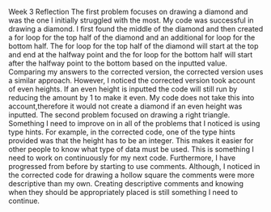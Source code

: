 Week 3 Reflection
The first problem focuses on drawing a diamond and was the one I initially struggled with the most. My code was successful in drawing a diamond. I first found the middle of the diamond and then created a for loop for the top half of the diamond and an additional for loop for the bottom half. The for loop for the top half of the diamond will start at the top and end at the halfway point and the for loop for the bottom half will start after the halfway point to the bottom based on the inputted value. Comparing my answers to the corrected version, the corrected version uses a similar approach. However, I noticed the corrected version took account of even heights. If an even height is inputted the code will still run by reducing the amount by 1 to make it even. My code does not take this into account,therefore it would not create a diamond if an even height was inputted. The second problem focused on drawing a right triangle. Something I need to improve on in all of the problems that I noticed is using type hints. For example, in the corrected code, one of the type hints provided was that the height has to be an integer. This makes it easier for other people to know what type of data must be used. This is something I need to work on continuously for my next code. Furthermore, I have progressed from before by starting to use comments. Although, I noticed in the corrected code for drawing a hollow square the comments were more descriptive than my own. Creating descriptive comments and knowing when they should be appropriately placed is still something I need to continue. 